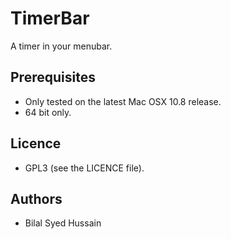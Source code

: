 
TimerBar
=========
A timer in your menubar.

Prerequisites
-------------
* Only tested on the latest Mac OSX 10.8 release.
* 64 bit only.


Licence
-------
* GPL3 (see the LICENCE file).


Authors
-------
* Bilal Syed Hussain
